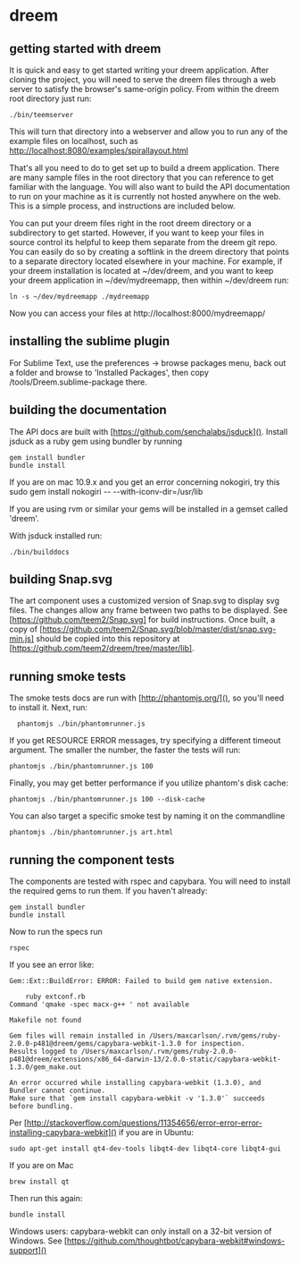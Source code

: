 dreem
======

getting started with dreem
--------------------------
It is quick and easy to get started writing your dreem application. After cloning the project, you will need to serve the dreem files through a web server to satisfy the browser's same-origin policy.  From within the dreem root directory just run:

    ./bin/teemserver
    
This will turn that directory into a webserver and allow you to run any of the example files on localhost, such as [http://localhost:8080/examples/spirallayout.html]()

That's all you need to do to get set up to build a dreem application. There are many sample files in the root directory that you can reference to get familiar with the language. You will also want to build the API documentation to run on your machine as it is currently not hosted anywhere on the web. This is a simple process, and instructions are included below.

You can put your dreem files right in the root dreem directory or a subdirectory to get started. However, if you want to keep your files in source control its helpful to keep them separate from the dreem git repo. You can easily do so by creating a softlink in the dreem directory that points to a separate directory located elsewhere in your machine. For example, if your dreem installation is located at ~/dev/dreem, and you want to keep your dreem application in ~/dev/mydreemapp, then within ~/dev/dreem run:

    ln -s ~/dev/mydreemapp ./mydreemapp
    
Now you can access your files at http://localhost:8000/mydreemapp/

installing the sublime plugin
-----------------------------

For Sublime Text, use the preferences -> browse packages menu, back out a folder and browse to 'Installed Packages', then copy /tools/Dreem.sublime-package there.

building the documentation
--------------------------

The API docs are built with [https://github.com/senchalabs/jsduck](). Install jsduck as a ruby gem using bundler by running

    gem install bundler
    bundle install

If you are on mac 10.9.x and you get an error concerning nokogiri, try this
    sudo gem install nokogiri -- --with-iconv-dir=/usr/lib

If you are using rvm or similar your gems will be installed in a gemset called 'dreem'.

With jsduck installed run:

	./bin/builddocs

building Snap.svg
-----------------

The art component uses a customized version of Snap.svg to display svg files. The changes allow any frame between two paths to be displayed. See [https://github.com/teem2/Snap.svg] for build instructions. Once built, a copy of [https://github.com/teem2/Snap.svg/blob/master/dist/snap.svg-min.js] should be copied into this repository at [https://github.com/teem2/dreem/tree/master/lib].

running smoke tests
--------------------------

The smoke tests docs are run with [http://phantomjs.org/](), so you'll need to install it. Next, run:

	  phantomjs ./bin/phantomrunner.js

If you get RESOURCE ERROR messages, try specifying a different timeout argument. The smaller the number, the faster the tests will run:
    
    phantomjs ./bin/phantomrunner.js 100

Finally, you may get better performance if you utilize phantom's disk cache:

    phantomjs ./bin/phantomrunner.js 100 --disk-cache

You can also target a specific smoke test by naming it on the commandline

    phantomjs ./bin/phantomrunner.js art.html

    
running the component tests
--------------------------

The components are tested with rspec and capybara. You will need to install the required gems to run them. If you haven't already:

    gem install bundler
    bundle install
    
Now to run the specs run

    rspec
    
If you see an error like:

    Gem::Ext::BuildError: ERROR: Failed to build gem native extension.

        ruby extconf.rb
    Command 'qmake -spec macx-g++ ' not available

    Makefile not found

    Gem files will remain installed in /Users/maxcarlson/.rvm/gems/ruby-2.0.0-p481@dreem/gems/capybara-webkit-1.3.0 for inspection.
    Results logged to /Users/maxcarlson/.rvm/gems/ruby-2.0.0-p481@dreem/extensions/x86_64-darwin-13/2.0.0-static/capybara-webkit-1.3.0/gem_make.out

    An error occurred while installing capybara-webkit (1.3.0), and Bundler cannot continue.
    Make sure that `gem install capybara-webkit -v '1.3.0'` succeeds before bundling.

Per [http://stackoverflow.com/questions/11354656/error-error-error-installing-capybara-webkit]() if you are in Ubuntu:

    sudo apt-get install qt4-dev-tools libqt4-dev libqt4-core libqt4-gui

If you are on Mac

    brew install qt

Then run this again:

    bundle install    

Windows users: capybara-webkit can only install on a 32-bit version of Windows. See [https://github.com/thoughtbot/capybara-webkit#windows-support]()
		
<!-- The MIT License (MIT)

Copyright ( c ) 2014 Teem2 LLC

Permission is hereby granted, free of charge, to any person obtaining a copy
of this software and associated documentation files (the "Software"), to deal
in the Software without restriction, including without limitation the rights
to use, copy, modify, merge, publish, distribute, sublicense, and/or sell
copies of the Software, and to permit persons to whom the Software is
furnished to do so, subject to the following conditions:

The above copyright notice and this permission notice shall be included in all
copies or substantial portions of the Software.

THE SOFTWARE IS PROVIDED "AS IS", WITHOUT WARRANTY OF ANY KIND, EXPRESS OR
IMPLIED, INCLUDING BUT NOT LIMITED TO THE WARRANTIES OF MERCHANTABILITY,
FITNESS FOR A PARTICULAR PURPOSE AND NONINFRINGEMENT. IN NO EVENT SHALL THE
AUTHORS OR COPYRIGHT HOLDERS BE LIABLE FOR ANY CLAIM, DAMAGES OR OTHER
LIABILITY, WHETHER IN AN ACTION OF CONTRACT, TORT OR OTHERWISE, ARISING FROM,
OUT OF OR IN CONNECTION WITH THE SOFTWARE OR THE USE OR OTHER DEALINGS IN THE
SOFTWARE. -->
